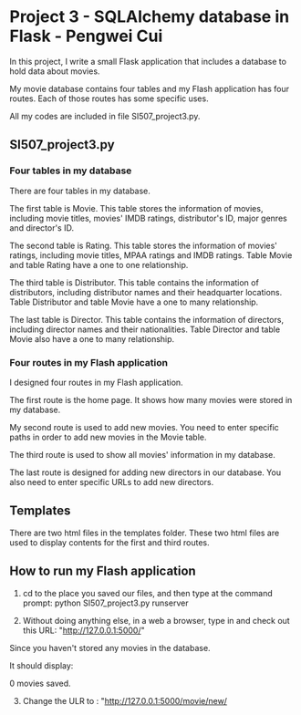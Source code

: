 # Project 3 - SQLAlchemy database in Flask - Pengwei Cui

In this project, I write a small Flask application that includes a database to hold data about movies. 

My movie database contains four tables and my Flash application has four routes. Each of those routes has some specific uses.

All my codes are included in file SI507_project3.py.


## SI507_project3.py

### Four tables in my database

There are four tables in my database. 

The first table is Movie. This table stores the information of movies, including movie titles, movies' IMDB ratings, distributor's ID, major genres and director's ID.

The second table is Rating. This table stores the information of movies' ratings, including movie titles, MPAA ratings and IMDB ratings. Table Movie and table Rating have a one to one relationship.

The third table is Distributor. This table contains the information of distributors, including distributor names and their headquarter locations. Table Distributor and table Movie have a one to many relationship.

The last table is Director. This table contains the information of directors, including director names and their nationalities. Table Director and table Movie also have a one to many relationship.

### Four routes in my Flash application

I designed four routes in my Flash application.

The first route is the home page. It shows how many movies were stored in my database.

My second route is used to add new movies. You need to enter specific paths in order to add new movies in the Movie table.

The third route is used to show all movies' information in my database.

The last route is designed for adding new directors in our database. You also need to enter specific URLs to add new directors.

## Templates

There are two html files in the templates folder. These two html files are used to display contents for the first and third routes.

## How to run my Flash application

1) cd to the place you saved our files, and then type at the command prompt:
python SI507_project3.py runserver

2) Without doing anything else, in a web a browser, type in and check out this URL: "http://127.0.0.1:5000/" 

Since you haven't stored any movies in the database.

It should display:

0 movies saved.



3) Change the ULR to : "http://127.0.0.1:5000/movie/new/<title>/<IMDB_rating>/<distributor_name>/<major_genre>/<director_name>/". 

Change <title>, <IMDB_rating>, <distributor_name>, <major_genre> and <director_name> to what you want. This route will add new movies in our database.

However, if the movie is already in our database, it should display:

That Movie already exists. Please go back to the main app!

If not, for example, if I enter : "http://127.0.0.1:5000/movie/new/Hunger games 1/8.2/Warner Bros/drama/Chris Cedar/" , it should display:

New Movie: Hunger games 1 by Chris Cedar. Distributed by Warner Bros. Check out the URL for ALL movies to see the whole list.


 
4) Change the URL to "http://127.0.0.1:5000/all_movies".

It should display (movies in your database):

Rush hours by Jackie Chen - action              IMDB Rating: 8.1      Distributed by Warner Bros
Happy Death Day 1 by James Pratt - thriller     IMDB Rating: 6.5      Distributed by Fox
Rush hours 1 by Jackie Chen - action            IMDB Rating: 7.9      Distributed by Warner Bros
Mission D by Jay Chou - drama                   IMDB Rating: 5.1      Distributed by Enlight Pictures
Hunger games 1 by Chris Cedar - drama           IMDB Rating: 8.2      Distributed by Warner Bros
 

5) Change the URL to "http://127.0.0.1:5000/director/new/<name>/<nationality>/". And change <name> and <nationality> to whoever director you want.

However, if the director is already in our database, it should display:

This Director already exists.

If not, it should display(something like this):

New Director: Wilson White -- England.



## Use requirements.txt to set your virtual environment

1) Create a virtual environment

python3 -m venv project3-env

2) Activate your virtual environment

source project3-env/bin/activate    # For Mac/Linux...

source project3-env/Scripts/activate    # For Windows

3) Install all requirements

pip install -r requirements.txt


4) Try our Flash app

See "How to run our Flash app"

5) Deactivate

deactivate

## SI507_movies_database_plan

I designed four tables in the diagram, which are Movie, Rating, Distributor and Director.
See details below:

![Test Image 6](https://github.com/lukecui95/SI507_Project3_cpengwei/blob/master/SI507_movies_database.png)

